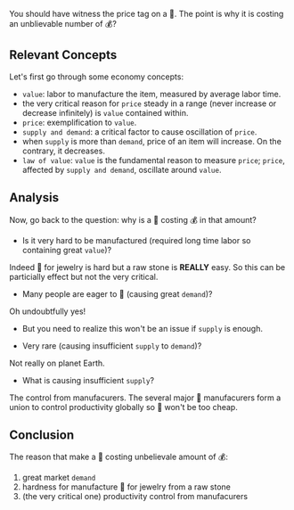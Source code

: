 You should have witness the price tag on a 💎. The point is why it is costing an unblievable number of 💰?

## Relevant Concepts

Let's first go through some economy concepts:

* `value`: labor to manufacture the item, measured by average labor time.
* the very critical reason for `price` steady in a range (never increase or decrease infinitely) is `value` contained within.
* `price`: exemplification to `value`.
* `supply and demand`: a critical factor to cause oscillation of `price`.
* when `supply` is more than `demand`, price of an item will increase. On the contrary, it decreases.
* `law of value`: `value` is the fundamental reason to measure `price`; `price`, affected by `supply and demand`, oscillate around `value`.

## Analysis

Now, go back to the question: why is a 💎 costing 💰 in that amount?

* Is it very hard to be manufactured (required long time labor so containing great `value`)?

Indeed 💎 for jewelry is hard but a raw stone is **REALLY** easy. So this can be particially effect but not the very critical.

* Many people are eager to 💎 (causing great `demand`)?

Oh undoubtfully yes!

* But you need to realize this won't be an issue if `supply` is enough.

* Very rare (causing insufficient `supply` to `demand`)?

Not really on planet Earth.

* What is causing insufficient `supply`?

The control from manufacurers. The several major 💎 manufacurers form a union to control productivity globally so 💎 won't be too cheap.

## Conclusion

The reason that make a 💎 costing unbelievale amount of 💰:

1. great market `demand`
2. hardness for manufacture 💎 for jewelry from a raw stone
3. (the very critical one) productivity control from manufacurers
